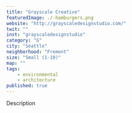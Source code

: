 ```yaml
---
title: "Grayscale Creative"
featuredImage: ./-hamburgers.png
website: "http://grayscaledesignstudio.com/"
twit: ""
inst: "grayscaledesignstudio"
category: "G"
city: "Seattle"
neighborhood: "Fremont"
size: "Small (1-10)"
map: ""
tags:
    - environmental
    - architecture
published: true
---
```


Description
